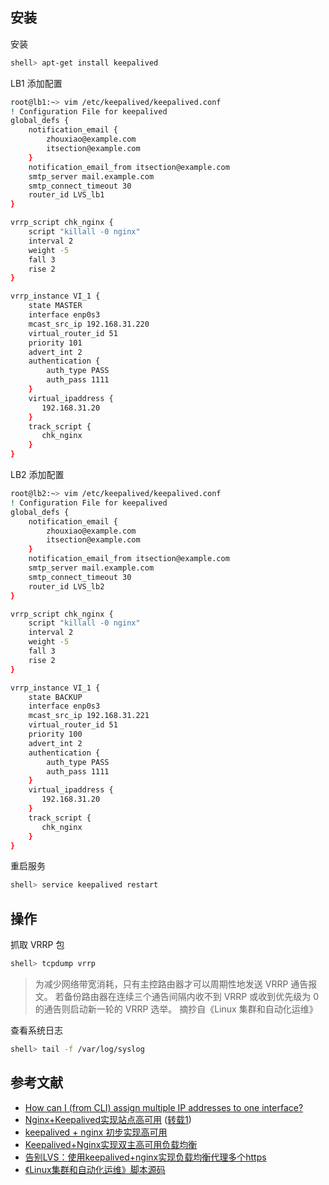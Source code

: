 ## 安装

安装

```sh
shell> apt-get install keepalived
```

LB1 添加配置

```sh
root@lb1:~> vim /etc/keepalived/keepalived.conf
! Configuration File for keepalived
global_defs {
    notification_email {
        zhouxiao@example.com
        itsection@example.com
    }
    notification_email_from itsection@example.com
    smtp_server mail.example.com
    smtp_connect_timeout 30
    router_id LVS_lb1
}

vrrp_script chk_nginx {
    script "killall -0 nginx"
    interval 2
    weight -5
    fall 3
    rise 2
}

vrrp_instance VI_1 {
    state MASTER
    interface enp0s3
    mcast_src_ip 192.168.31.220
    virtual_router_id 51
    priority 101
    advert_int 2
    authentication {
        auth_type PASS
        auth_pass 1111
    }
    virtual_ipaddress {
       192.168.31.20
    }
    track_script {
       chk_nginx
    }
}
```

LB2 添加配置

```sh
root@lb2:~> vim /etc/keepalived/keepalived.conf
! Configuration File for keepalived
global_defs {
    notification_email {
        zhouxiao@example.com
        itsection@example.com
    }
    notification_email_from itsection@example.com
    smtp_server mail.example.com
    smtp_connect_timeout 30
    router_id LVS_lb2
}

vrrp_script chk_nginx {
    script "killall -0 nginx"
    interval 2
    weight -5
    fall 3
    rise 2
}

vrrp_instance VI_1 {
    state BACKUP
    interface enp0s3
    mcast_src_ip 192.168.31.221
    virtual_router_id 51
    priority 100
    advert_int 2
    authentication {
        auth_type PASS
        auth_pass 1111
    }
    virtual_ipaddress {
       192.168.31.20
    }
    track_script {
       chk_nginx
    }
}
```

重启服务

```sh
shell> service keepalived restart
```

## 操作

抓取 VRRP 包

```sh
shell> tcpdump vrrp
```

> 为减少网络带宽消耗，只有主控路由器才可以周期性地发送 VRRP 通告报文。
若备份路由器在连续三个通告间隔内收不到 VRRP 或收到优先级为 0 的通告则启动新一轮的 VRRP 选举。
摘抄自《Linux 集群和自动化运维》

查看系统日志

```sh
shell> tail -f /var/log/syslog 
```

## 参考文献

- [How can I (from CLI) assign multiple IP addresses to one interface?](https://askubuntu.com/questions/547289/how-can-i-from-cli-assign-multiple-ip-addresses-to-one-interface)
- [Nginx+Keepalived实现站点高可用](http://seanlook.com/2015/05/18/nginx-keepalived-ha/) ([转载1](https://linux.cn/article-5715-1.html))
- [keepalived + nginx 初步实现高可用](https://klionsec.github.io/2017/12/23/keepalived-nginx/)
- [Keepalived+Nginx实现双主高可用负载均衡](http://blog.51cto.com/zhangpenglinux/1782759)
- [告别LVS：使用keepalived+nginx实现负载均衡代理多个https](http://www.ha97.com/899.html)
- [《Linux集群和自动化运维》脚本源码](https://github.com/yuhongchun/automation)
